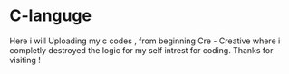 # C-languge
Here i will Uploading my c codes , from beginning 
Cre - Creative where i completly destroyed the logic for my self intrest for coding. Thanks for visiting ! 
